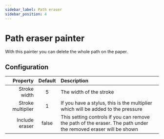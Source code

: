 ```yaml
---
sidebar_label: Path eraser
sidebar_position: 4
---
```


# Path eraser painter

With this painter you can delete the whole path on the paper.

## Configuration

|          Property | Default | Description                                                                                                     |
| ----------------: | :-----: | :-------------------------------------------------------------------------------------------------------------- |
|      Stroke width |    5    | The width of the stroke                                                                                         |
| Stroke multiplier |    1    | If you have a stylus, this is the multiplier which will be added to the pressure                                |
|    Include eraser |  false  | This setting controls if you can remove the path of the eraser. The path under the removed eraser will be shown |
